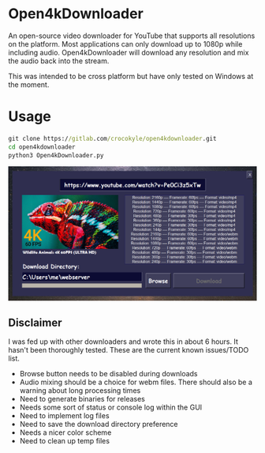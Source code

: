 # Open4kDownloader

An open-source video downloader for YouTube that supports all resolutions on the platform. Most applications can only download up to 1080p while including audio. Open4kDownloader will download any resolution and mix the audio back into the stream.

This was intended to be cross platform but have only tested on Windows at the moment.

# Usage 
```cmd
git clone https://gitlab.com/crocokyle/open4kdownloader.git
cd open4kdownloader
python3 Open4kDownloader.py
```

<img src="ss.png">

## Disclaimer

I was fed up with other downloaders and wrote this in about 6 hours. It hasn't been thoroughly tested. These are the current known issues/TODO list.

- Browse button needs to be disabled during downloads
- Audio mixing should be a choice for webm files. There should also be a warning about long processing times
- Need to generate binaries for releases
- Needs some sort of status or console log within the GUI
- Need to implement log files
- Need to save the download directory preference
- Needs a nicer color scheme
- Need to clean up temp files
